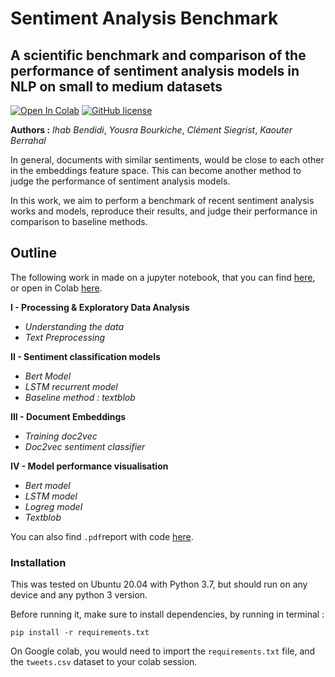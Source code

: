 # Sentiment Analysis Benchmark
## A scientific benchmark and comparison of the performance of sentiment analysis models in NLP on small to medium datasets

[![Open In Colab](https://colab.research.google.com/assets/colab-badge.svg)](https://colab.research.google.com/github/IhabBendidi/sentiment_embeddings/blob/main/sentiment_embeddings.ipynb)
[![GitHub license](https://img.shields.io/github/license/Naereen/StrapDown.js.svg)](https://github.com/IhabBendidi/sentiment_embeddings/blob/master/LICENSE)

**Authors :** *Ihab Bendidi*, *Yousra Bourkiche*, *Clément Siegrist*, *Kaouter Berrahal*

In general, documents with similar sentiments, would be close to each other in the embeddings feature space. This can become another method to judge the performance of sentiment analysis models.

In this work, we aim to perform a benchmark of recent sentiment analysis works and models, reproduce their results, and judge their performance in comparison to baseline methods.

## Outline 

The following work in made on a jupyter notebook, that you can find [here](https://github.com/IhabBendidi/sentiment_embeddings/blob/main/sentiment_embeddings.ipynb), or open in Colab [here](https://colab.research.google.com/github/IhabBendidi/sentiment_embeddings/blob/main/sentiment_embeddings.ipynb).

**I - Processing & Exploratory Data Analysis**
- *Understanding the data*
- *Text Preprocessing*

**II - Sentiment classification models**
- *Bert Model*
- *LSTM recurrent model*
- *Baseline method : textblob*

**III - Document Embeddings**
- *Training doc2vec*
- *Doc2vec sentiment classifier*

**IV - Model performance visualisation**
- *Bert model*
- *LSTM model*
- *Logreg model*
- *Textblob*

You can also find `.pdf`report with code [here](https://github.com/IhabBendidi/sentiment_embeddings/blob/main/sentiment_embeddings.pdf).

### Installation

This was tested on Ubuntu 20.04 with Python 3.7, but should run on any device and any python 3 version.

Before running it, make sure to install dependencies, by running in terminal :

```
pip install -r requirements.txt
```

On Google colab, you would need to import the `requirements.txt` file, and the `tweets.csv` dataset to your colab session.
